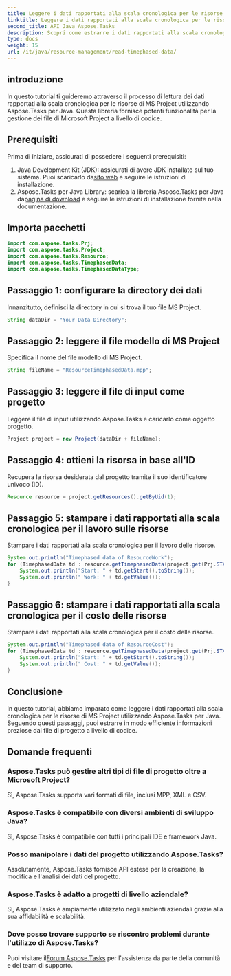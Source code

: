 ```yaml
---
title: Leggere i dati rapportati alla scala cronologica per le risorse in Aspose.Tasks
linktitle: Leggere i dati rapportati alla scala cronologica per le risorse in Aspose.Tasks
second_title: API Java Aspose.Tasks
description: Scopri come estrarre i dati rapportati alla scala cronologica dalle risorse di MS Project utilizzando Aspose.Tasks per Java. Tutorial passo dopo passo.
type: docs
weight: 15
url: /it/java/resource-management/read-timephased-data/
---
```

## introduzione
In questo tutorial ti guideremo attraverso il processo di lettura dei dati rapportati alla scala cronologica per le risorse di MS Project utilizzando Aspose.Tasks per Java. Questa libreria fornisce potenti funzionalità per la gestione dei file di Microsoft Project a livello di codice.
## Prerequisiti
Prima di iniziare, assicurati di possedere i seguenti prerequisiti:
1.  Java Development Kit (JDK): assicurati di avere JDK installato sul tuo sistema. Puoi scaricarlo da[sito web](https://www.oracle.com/java/technologies/javase-jdk11-downloads.html) e seguire le istruzioni di installazione.
2.  Aspose.Tasks per Java Library: scarica la libreria Aspose.Tasks per Java da[pagina di download](https://releases.aspose.com/tasks/java/) e seguire le istruzioni di installazione fornite nella documentazione.

## Importa pacchetti
```java
import com.aspose.tasks.Prj;
import com.aspose.tasks.Project;
import com.aspose.tasks.Resource;
import com.aspose.tasks.TimephasedData;
import com.aspose.tasks.TimephasedDataType;
```
## Passaggio 1: configurare la directory dei dati
Innanzitutto, definisci la directory in cui si trova il tuo file MS Project.
```java
String dataDir = "Your Data Directory";
```
## Passaggio 2: leggere il file modello di MS Project
Specifica il nome del file modello di MS Project.
```java
String fileName = "ResourceTimephasedData.mpp";
```
## Passaggio 3: leggere il file di input come progetto
Leggere il file di input utilizzando Aspose.Tasks e caricarlo come oggetto progetto.
```java
Project project = new Project(dataDir + fileName);
```
## Passaggio 4: ottieni la risorsa in base all'ID
Recupera la risorsa desiderata dal progetto tramite il suo identificatore univoco (ID).
```java
Resource resource = project.getResources().getByUid(1);
```
## Passaggio 5: stampare i dati rapportati alla scala cronologica per il lavoro sulle risorse
Stampare i dati rapportati alla scala cronologica per il lavoro delle risorse.
```java
System.out.println("Timephased data of ResourceWork");
for (TimephasedData td : resource.getTimephasedData(project.get(Prj.START_DATE), project.get(Prj.FINISH_DATE))) {
    System.out.println("Start: " + td.getStart().toString());
    System.out.println(" Work: " + td.getValue());
}
```
## Passaggio 6: stampare i dati rapportati alla scala cronologica per il costo delle risorse
Stampare i dati rapportati alla scala cronologica per il costo delle risorse.
```java
System.out.println("Timephased data of ResourceCost");
for (TimephasedData td : resource.getTimephasedData(project.get(Prj.START_DATE), project.get(Prj.FINISH_DATE), TimephasedDataType.ResourceCost)) {
    System.out.println("Start: " + td.getStart().toString());
    System.out.println(" Cost: " + td.getValue());
}
```

## Conclusione
In questo tutorial, abbiamo imparato come leggere i dati rapportati alla scala cronologica per le risorse di MS Project utilizzando Aspose.Tasks per Java. Seguendo questi passaggi, puoi estrarre in modo efficiente informazioni preziose dai file di progetto a livello di codice.
## Domande frequenti
### Aspose.Tasks può gestire altri tipi di file di progetto oltre a Microsoft Project?
Sì, Aspose.Tasks supporta vari formati di file, inclusi MPP, XML e CSV.
### Aspose.Tasks è compatibile con diversi ambienti di sviluppo Java?
Sì, Aspose.Tasks è compatibile con tutti i principali IDE e framework Java.
### Posso manipolare i dati del progetto utilizzando Aspose.Tasks?
Assolutamente, Aspose.Tasks fornisce API estese per la creazione, la modifica e l'analisi dei dati del progetto.
### Aspose.Tasks è adatto a progetti di livello aziendale?
Sì, Aspose.Tasks è ampiamente utilizzato negli ambienti aziendali grazie alla sua affidabilità e scalabilità.
### Dove posso trovare supporto se riscontro problemi durante l'utilizzo di Aspose.Tasks?
 Puoi visitare il[Forum Aspose.Tasks](https://forum.aspose.com/c/tasks/15) per l'assistenza da parte della comunità e del team di supporto.